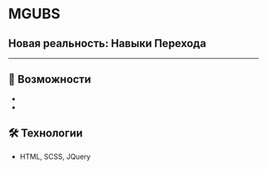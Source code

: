 # MGUBS
## Новая реальность: Навыки Перехода

---


## 🚀 Возможности
-
-

## 🛠 Технологии
- HTML, SCSS, JQuery


